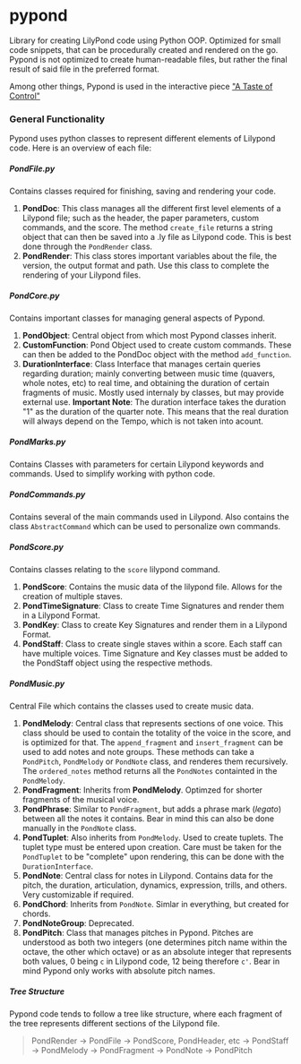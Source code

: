 # pypond
Library for creating LilyPond code using Python OOP. Optimized for small code snippets, that can be procedurally created and rendered on the go. Pypond is not 
optimized to create human-readable files, but rather the final result of said file in the preferred format.

Among other things, Pypond is used in the interactive piece ["A Taste of Control"](https://github.com/tqmbanados/aTasteProgram)

### General Functionality

Pypond uses python classes to represent different elements of Lilypond code. Here is an overview of each file:

##### PondFile.py
Contains classes required for finishing, saving and rendering your code. 
1. **PondDoc**: This class manages all the different first level elements of a Lilypond file; such as the header, the paper parameters, custom commands, and the score.
      The method `create_file` returns a string object that can then be saved into a .ly file as Lilypond code. This is best done through the `PondRender` class.
2. **PondRender**: This class stores important variables about the file, the version, the output format and path. Use this class to complete the rendering of 
    your Lilypond files.
    
##### PondCore.py
Contains important classes for managing general aspects of Pypond.

1. **PondObject**: Central object from which most Pypond classes inherit.
2. **CustomFunction**: Pond Object used to create custom commands. These can then be added to the PondDoc object with the method `add_function`.
3. **DurationInterface**: Class Interface that manages certain queries regarding duration; mainly converting between music time (quavers, whole notes, etc) to real time, and obtaining the duration of certain fragments of music. Mostly used internaly by classes, but may provide external use. **Important Note**: The duration interface takes the duration "1" as the duration of the quarter note. This means that the real duration will always depend on the Tempo, which is not taken into acount. 

##### PondMarks.py
Contains Classes with parameters for certain Lilypond keywords and commands. Used to simplify working with python code.

##### PondCommands.py
Contains several of the main commands used in Lilypond. Also contains the class `AbstractCommand` which can be used to personalize own commands. 

##### PondScore.py
Contains classes relating to the `score` lilypond command. 
1. **PondScore**: Contains the music data of the lilypond file. Allows for the creation of multiple staves.
2. **PondTimeSignature**: Class to create Time Signatures and render them in a Lilypond Format.
3. **PondKey**: Class to create Key Signatures and render them in a Lilypond Format.
4. **PondStaff**: Class to create single staves within a score. Each staff can have multiple voices. Time Signature and Key classes must be added to the PondStaff object using the respective methods.

##### PondMusic.py
Central File which contains the classes used to create music data. 

1. **PondMelody**: Central class that represents sections of one voice. This class should be used to contain the totality of the voice in the score, and is optimized for that. The `append_fragment` and `insert_fragment` can be used to add notes and note groups. These methods can take a `PondPitch`, `PondMelody` or `PondNote` class, and renderes them recursively. The `ordered_notes` method returns all the `PondNotes` containted in the `PondMelody`.
2. **PondFragment**: Inherits from **PondMelody**. Optimzed for shorter fragments of the musical voice.
3. **PondPhrase**: Similar to `PondFragment`, but adds a phrase mark (*legato*) between all the notes it contains. Bear in mind this can also be done manually in the `PondNote` class.
4. **PondTuplet**: Also inherits from `PondMelody`. Used to create tuplets. The tuplet type must be entered upon creation. Care must be taken for the `PondTuplet` to be "complete" upon rendering, this can be done with the `DurationInterface`.
5. **PondNote**: Central class for notes in Lilypond. Contains data for the pitch, the duration, articulation, dynamics, expression, trills, and others. Very customizable if required. 
6. **PondChord**: Inherits from `PondNote`. Simlar in everything, but created for chords.
7. **PondNoteGroup**: Deprecated.
8. **PondPitch**: Class that manages pitches in Pypond. Pitches are understood as both two integers (one determines pitch name within the octave, the other which octave) or as an absolute integer that represents both values, 0 being `c` in Lilypond code, 12 being therefore `c'`. Bear in mind Pypond only works with absolute pitch names. 

##### Tree Structure

Pypond code tends to follow a tree like structure, where each fragment of the tree represents different sections of the Lilypond file. 
> PondRender -> PondFile -> PondScore, PondHeader, etc -> PondStaff -> PondMelody -> PondFragment -> PondNote -> PondPitch



